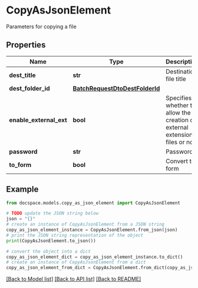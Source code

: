 # CopyAsJsonElement

Parameters for copying a file

## Properties

Name | Type | Description | Notes
------------ | ------------- | ------------- | -------------
**dest_title** | **str** | Destination file title | [optional] 
**dest_folder_id** | [**BatchRequestDtoDestFolderId**](BatchRequestDtoDestFolderId.md) |  | [optional] 
**enable_external_ext** | **bool** | Specifies whether to allow the creation of external extension files or not | [optional] 
**password** | **str** | Password | [optional] 
**to_form** | **bool** | Convert to form | [optional] 

## Example

```python
from docspace.models.copy_as_json_element import CopyAsJsonElement

# TODO update the JSON string below
json = "{}"
# create an instance of CopyAsJsonElement from a JSON string
copy_as_json_element_instance = CopyAsJsonElement.from_json(json)
# print the JSON string representation of the object
print(CopyAsJsonElement.to_json())

# convert the object into a dict
copy_as_json_element_dict = copy_as_json_element_instance.to_dict()
# create an instance of CopyAsJsonElement from a dict
copy_as_json_element_from_dict = CopyAsJsonElement.from_dict(copy_as_json_element_dict)
```
[[Back to Model list]](../README.md#documentation-for-models) [[Back to API list]](../README.md#documentation-for-api-endpoints) [[Back to README]](../README.md)


